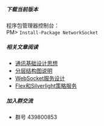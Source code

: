 ##### 下载当前版本
程序包管理器控制台：
<br>PM> `Install-Package NetworkSocket`

##### 相关文章阅读
* [通讯基础设计思想](http://www.cnblogs.com/kewei/p/4465632.html)
* [分层结构图说明](http://www.cnblogs.com/kewei/p/4998669.html)
* [WebSocket服务设计](http://www.cnblogs.com/kewei/p/4458022.html)
* [Flex和Silverlight策略服务](https://github.com/xljiulang/NetworkSocket/wiki/Flex%E5%92%8CSilverlight%E7%AD%96%E7%95%A5%E6%9C%8D%E5%8A%A1)

##### 加入群交流
* 群号 439800853
